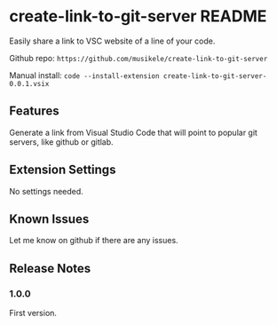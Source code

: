# create-link-to-git-server README

Easily share a link to VSC website of a line of your code. 

Github repo: `https://github.com/musikele/create-link-to-git-server` 

Manual install: `code --install-extension create-link-to-git-server-0.0.1.vsix`

## Features

Generate a link from Visual Studio Code that will point to popular git servers, like github or gitlab. 

## Extension Settings

No settings needed.

## Known Issues

Let me know on github if there are any issues. 

## Release Notes

### 1.0.0

First version. 